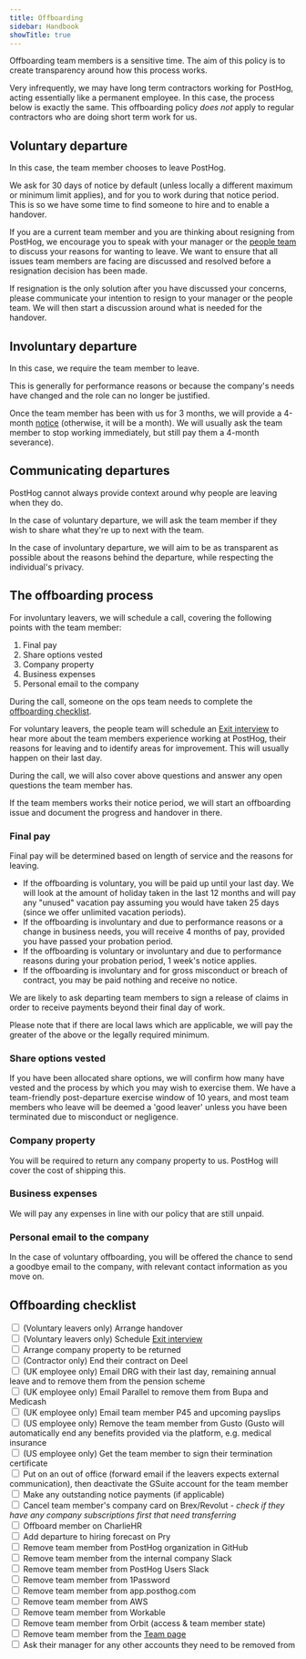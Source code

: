 ```yaml
---
title: Offboarding
sidebar: Handbook
showTitle: true
---
```


Offboarding team members is a sensitive time. The aim of this policy is to create transparency around how this process works.

Very infrequently, we may have long term contractors working for PostHog, acting essentially like a permanent employee. In this case, the process below is exactly the same.  This offboarding policy *does not* apply to regular contractors who are doing short term work for us.

## Voluntary departure

In this case, the team member chooses to leave PostHog. 

We ask for 30 days of notice by default (unless locally a different maximum or minimum limit applies), and for you to work during that notice period. This is so we have some time to find someone to hire and to enable a handover.

If you are a current team member and you are thinking about resigning from PostHog, we encourage you to speak with your manager or the [people team](https://posthog.com/handbook/people/team-structure/people) to discuss your reasons for wanting to leave. We want to ensure that all issues team members are facing are discussed and resolved before a resignation decision has been made.

If resignation is the only solution after you have discussed your concerns, please communicate your intention to resign to your manager or the people team. We will then start a discussion around what is needed for the handover.


## Involuntary departure

In this case, we require the team member to leave. 

This is generally for performance reasons or because the company's needs have changed and the role can no longer be justified. 

Once the team member has been with us for 3 months, we will provide a 4-month [notice](https://posthog.com/handbook/people/compensation#severance) (otherwise, it will be a month). We will usually ask the team member to stop working immediately, but still pay them a 4-month severance).

## Communicating departures

PostHog cannot always provide context around why people are leaving when they do.

In the case of voluntary departure, we will ask the team member if they wish to share what they're up to next with the team.

In the case of involuntary departure, we will aim to be as transparent as possible about the reasons behind the departure, while respecting the individual's privacy.

## The offboarding process

For involuntary leavers, we will schedule a call, covering the following points with the team member:

1. Final pay
2. Share options vested
3. Company property
4. Business expenses
5. Personal email to the company

During the call, someone on the ops team needs to complete the [offboarding checklist](#offboarding-checklist).

For voluntary leavers, the people team will schedule an [Exit interview](https://forms.gle/DaNGRhmvQJcLGfpa9) to hear more about the team members experience working at PostHog, their reasons for leaving and to  identify areas for improvement. This will usually happen on their last day. 

During the call, we will also cover above questions and answer any open questions the team member has. 

If the team members works their notice period, we will start an offboarding issue and document the progress and handover in there. 

### Final pay

Final pay will be determined based on length of service and the reasons for leaving.

* If the offboarding is voluntary, you will be paid up until your last day. We will look at the amount of holiday taken in the last 12 months and will pay any "unused" vacation pay assuming you would have taken 25 days (since we offer unlimited vacation periods).
* If the offboarding is involuntary and due to performance reasons or a change in business needs, you will receive 4 months of pay, provided you have passed your probation period. 
* If the offboarding is voluntary or involuntary and due to performance reasons during your probation period, 1 week's notice applies. 
* If the offboarding is involuntary and for gross misconduct or breach of contract, you may be paid nothing and receive no notice.

We are likely to ask departing team members to sign a release of claims in order to receive payments beyond their final day of work.

Please note that if there are local laws which are applicable, we will pay the greater of the above or the legally required minimum.

### Share options vested

If you have been allocated share options, we will confirm how many have vested and the process by which you may wish to exercise them. We have a team-friendly post-departure exercise window of 10 years, and most team members who leave will be deemed a 'good leaver' unless you have been terminated due to misconduct or negligence. 

### Company property

You will be required to return any company property to us. PostHog will cover the cost of shipping this.

### Business expenses

We will pay any expenses in line with our policy that are still unpaid.

### Personal email to the company

In the case of voluntary offboarding, you will be offered the chance to send a goodbye email to the company, with relevant contact information as you move on.

## Offboarding checklist

<input type="checkbox"/> (Voluntary leavers only) Arrange handover <br />
<input type="checkbox"/> (Voluntary leavers only) Schedule [Exit interview](https://forms.gle/DaNGRhmvQJcLGfpa9) <br />
<input type="checkbox"/> Arrange company property to be returned <br />
<input type="checkbox"/> (Contractor only) End their contract on Deel <br />
<input type="checkbox"/> (UK employee only) Email DRG with their last day, remaining annual leave and to remove them from the pension scheme <br />
<input type="checkbox"/> (UK employee only) Email Parallel to remove them from Bupa and Medicash <br />
<input type="checkbox"/> (UK employee only) Email team member P45 and upcoming payslips <br />
<input type="checkbox"/> (US employee only) Remove the team member from Gusto (Gusto will automatically end any benefits provided via the platform, e.g. medical insurance <br />
<input type="checkbox"/> (US employee only) Get the team member to sign their termination certificate <br />
<input type="checkbox"/> Put on an out of office (forward email if the leavers expects external communication), then deactivate the GSuite account for the team member  <br />
<input type="checkbox"/> Make any outstanding notice payments (if applicable) <br />
<input type="checkbox"/> Cancel team member's company card on Brex/Revolut - _check if they have any company subscriptions first that need transferring_ <br />
<input type="checkbox"/> Offboard member on CharlieHR <br />
<input type="checkbox"/> Add departure to hiring forecast on Pry  <br />
<input type="checkbox"/> Remove team member from PostHog organization in GitHub <br />
<input type="checkbox"/> Remove team member from the internal company Slack <br />
<input type="checkbox"/> Remove team member from PostHog Users Slack <br />
<input type="checkbox"/> Remove team member from 1Password <br />
<input type="checkbox"/> Remove team member from app.posthog.com <br />
<input type="checkbox"/> Remove team member from AWS <br />
<input type="checkbox"/> Remove team member from Workable <br />
<input type="checkbox"/> Remove team member from Orbit (access &amp; team member state) <br />
<input type="checkbox"/> Remove team member from the [Team page](https://posthog.com/handbook/company/team) <br />
<input type="checkbox"/> Ask their manager for any other accounts they need to be removed from <br />
